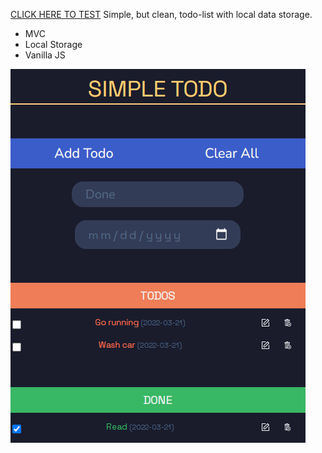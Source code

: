 [CLICK HERE TO TEST](https://dreamycreat.github.io/todo-list/)
Simple, but clean, todo-list with local data storage.

* MVC
* Local Storage
* Vanilla JS

![](https://github.com/dreamycreat/todo-list/blob/main/simple_todo_list.png)
